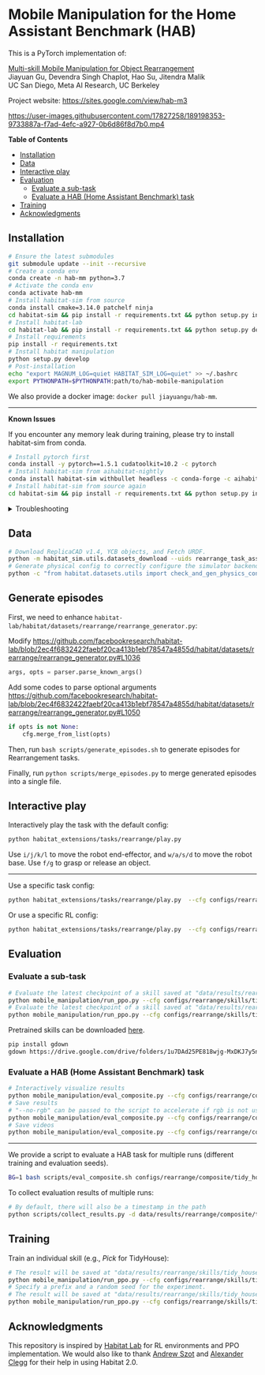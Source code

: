 # Mobile Manipulation for the Home Assistant Benchmark (HAB)

This is a PyTorch implementation of:

[Multi-skill Mobile Manipulation for Object Rearrangement](https://arxiv.org/abs/2209.02778)<br/>
Jiayuan Gu, Devendra Singh Chaplot, Hao Su, Jitendra Malik<br/>
UC San Diego, Meta AI Research, UC Berkeley

Project website: <https://sites.google.com/view/hab-m3>


https://user-images.githubusercontent.com/17827258/189198353-9733887a-f7ad-4efc-a927-0b6d86f8d7b0.mp4



**Table of Contents**

- [Installation](#installation)
- [Data](#data)
- [Interactive play](#interactive-play)
- [Evaluation](#evaluation)
  - [Evaluate a sub-task](#evaluate-a-sub-task)
  - [Evaluate a HAB (Home Assistant Benchmark) task](#evaluate-a-hab-home-assistant-benchmark-task)
- [Training](#training)
- [Acknowledgments](#acknowledgments)

## Installation

```bash
# Ensure the latest submodules
git submodule update --init --recursive
# Create a conda env
conda create -n hab-mm python=3.7
# Activate the conda env
conda activate hab-mm
# Install habitat-sim from source
conda install cmake=3.14.0 patchelf ninja
cd habitat-sim && pip install -r requirements.txt && python setup.py install --bullet && cd ..
# Install habitat-lab
cd habitat-lab && pip install -r requirements.txt && python setup.py develop && cd ..
# Install requirements
pip install -r requirements.txt
# Install habitat manipulation
python setup.py develop
# Post-installation
echo "export MAGNUM_LOG=quiet HABITAT_SIM_LOG=quiet" >> ~/.bashrc
export PYTHONPATH=$PYTHONPATH:path/to/hab-mobile-manipulation
```

We also provide a docker image: `docker pull jiayuangu/hab-mm`.

---

**Known Issues**

If you encounter any memory leak during training, please try to install habitat-sim from conda.

```bash
# Install pytorch first
conda install -y pytorch==1.5.1 cudatoolkit=10.2 -c pytorch
# Install habitat-sim from aihabitat-nightly
conda install habitat-sim withbullet headless -c conda-forge -c aihabitat-nightly
# Install habitat-sim from source again
cd habitat-sim && pip install -r requirements.txt && python setup.py install --bullet --headless && cd ..
```

<details>
  <summary>Troubleshooting</summary>
  
- [Could not find an EGL device for CUDA device 0](https://github.com/facebookresearch/habitat-sim/issues/288): reinstall Nvidia driver

</details>

## Data

```bash
# Download ReplicaCAD v1.4, YCB objects, and Fetch URDF.
python -m habitat_sim.utils.datasets_download --uids rearrange_task_assets
# Generate physical config to correctly configure the simulator backend
python -c "from habitat.datasets.utils import check_and_gen_physics_config; check_and_gen_physics_config()"
```
## Generate episodes
First, we need to enhance `habitat-lab/habitat/datasets/rearrange/rearrange_generator.py`:

Modify <https://github.com/facebookresearch/habitat-lab/blob/2ec4f6832422faebf20ca413b1ebf78547a4855d/habitat/datasets/rearrange/rearrange_generator.py#L1036>

```python
args, opts = parser.parse_known_args()
```

Add some codes to parse optional arguments <https://github.com/facebookresearch/habitat-lab/blob/2ec4f6832422faebf20ca413b1ebf78547a4855d/habitat/datasets/rearrange/rearrange_generator.py#L1050>

```python
if opts is not None:
    cfg.merge_from_list(opts)
```

Then, run `bash scripts/generate_episodes.sh` to generate episodes for Rearrangement tasks.

Finally, run `python scripts/merge_episodes.py` to merge generated episodes into a single file.

## Interactive play

Interactively play the task with the default config:

```bash
python habitat_extensions/tasks/rearrange/play.py
```

Use `i/j/k/l` to move the robot end-effector, and `w/a/s/d` to move the robot base. Use `f/g` to grasp or release an object.

---

Use a specific task config:

```bash
python habitat_extensions/tasks/rearrange/play.py  --cfg configs/rearrange/tasks/pick_v1.yaml
```

Or use a specific RL config:

```bash
python habitat_extensions/tasks/rearrange/play.py  --cfg configs/rearrange/skills/tidy_house/pick_v1_joint_SCR.yaml
```

## Evaluation

### Evaluate a sub-task

```bash
# Evaluate the latest checkpoint of a skill saved at "data/results/rearrange/skills/tidy_house/pick_v1_joint_SCR"
python mobile_manipulation/run_ppo.py --cfg configs/rearrange/skills/tidy_house/pick_v1_joint_SCR.yaml --run-type eval
# Evaluate the latest checkpoint of a skill saved at "data/results/rearrange/skills/tidy_house/pick_v1_joint_SCR/seed=100"
python mobile_manipulation/run_ppo.py --cfg configs/rearrange/skills/tidy_house/pick_v1_joint_SCR.yaml --run-type eval --run-type eval PREFIX seed=100
```

Pretrained skills can be downloaded [here](https://drive.google.com/drive/folders/1u7DAd25PE818wjg-MxDKJ7y5n8GQtfrz?usp=sharing).

```bash
pip install gdown
gdown https://drive.google.com/drive/folders/1u7DAd25PE818wjg-MxDKJ7y5n8GQtfrz -O data/results/rearrange/skills --folder
```

### Evaluate a HAB (Home Assistant Benchmark) task

```bash
# Interactively visualize results
python mobile_manipulation/eval_composite.py --cfg configs/rearrange/composite/tidy_house/mr.yaml --viewer --render-info
# Save results
# "--no-rgb" can be passed to the script to accelerate if rgb is not used.
python mobile_manipulation/eval_composite.py --cfg configs/rearrange/composite/tidy_house/mr.yaml --save-log
# Save videos
python mobile_manipulation/eval_composite.py --cfg configs/rearrange/composite/tidy_house/mr.yaml --save-video all
```

---

We provide a script to evaluate a HAB task for multiple runs (different training and evaluation seeds).

```bash
BG=1 bash scripts/eval_composite.sh configs/rearrange/composite/tidy_house/mr.yaml
```

To collect evaluation results of multiple runs:

```bash
# By default, there will also be a timestamp in the path
python scripts/collect_results.py -d data/results/rearrange/composite/tidy_house/mr
```

## Training

Train an individual skill (e.g., *Pick* for TidyHouse):

```bash
# The result will be saved at "data/results/rearrange/skills/tidy_house/pick_v1_joint_SCR".
python mobile_manipulation/run_ppo.py --cfg configs/rearrange/skills/tidy_house/pick_v1_joint_SCR.yaml --run-type train
# Specify a prefix and a random seed for the experiment.
# The result will be saved at "data/results/rearrange/skills/tidy_house/pick_v1_joint_SCR/seed=101" 
python mobile_manipulation/run_ppo.py --cfg configs/rearrange/skills/tidy_house/pick_v1_joint_SCR.yaml --run-type train PREFIX seed=101 TASK_CONFIG.SEED 101
```

## Acknowledgments

This repository is inspired by [Habitat Lab](https://github.com/facebookresearch/habitat-lab) for RL environments and PPO implementation. We would also like to thank [Andrew Szot](https://www.andrewszot.com/) and [Alexander Clegg](https://scholar.google.com/citations?user=p463opcAAAAJ&hl=en) for their help in using Habitat 2.0.
